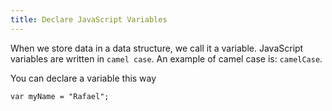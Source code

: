 ```yaml
---
title: Declare JavaScript Variables
---
```

When we store data in a data structure, we call it a variable. JavaScript variables are written in `camel case`. An example of camel case is: `camelCase`.

You can declare a variable this way

    var myName = "Rafael";